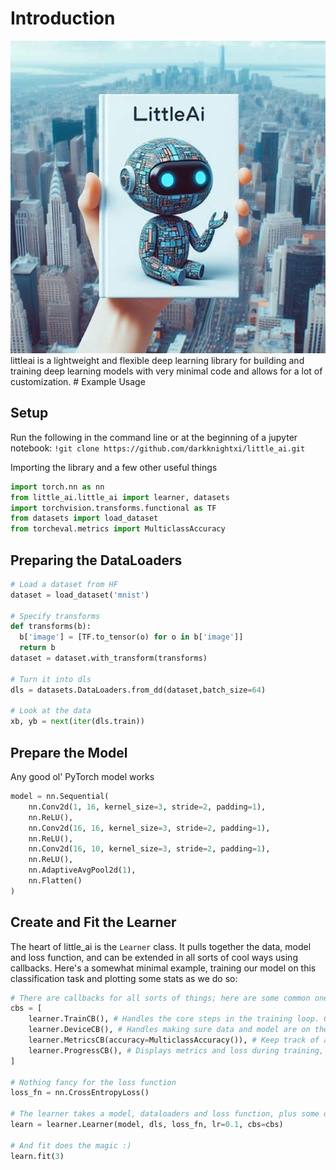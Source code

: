 # Introduction
<img src="littleai.jpg" height="500" width="1048">
littleai is a lightweight and flexible deep learning library for building and training deep learning models with very minimal code and allows for a lot of customization.
# Example Usage

## Setup
Run the following in the command line or at the beginning of a jupyter notebook:
`!git clone https://github.com/darkknightxi/little_ai.git`

Importing the library and a few other useful things
```python
import torch.nn as nn
from little_ai.little_ai import learner, datasets 
import torchvision.transforms.functional as TF
from datasets import load_dataset
from torcheval.metrics import MulticlassAccuracy
```

## Preparing the DataLoaders

```python
# Load a dataset from HF
dataset = load_dataset('mnist')

# Specify transforms
def transforms(b):
  b['image'] = [TF.to_tensor(o) for o in b['image']]
  return b
dataset = dataset.with_transform(transforms)

# Turn it into dls
dls = datasets.DataLoaders.from_dd(dataset,batch_size=64)

# Look at the data
xb, yb = next(iter(dls.train))
```

## Prepare the Model
Any good ol' PyTorch model works

```python
model = nn.Sequential(
    nn.Conv2d(1, 16, kernel_size=3, stride=2, padding=1),
    nn.ReLU(),
    nn.Conv2d(16, 16, kernel_size=3, stride=2, padding=1),
    nn.ReLU(),
    nn.Conv2d(16, 10, kernel_size=3, stride=2, padding=1),
    nn.ReLU(),
    nn.AdaptiveAvgPool2d(1),
    nn.Flatten()
)
```

## Create and Fit the Learner
The heart of little_ai is the `Learner` class. It pulls together the data, model and loss function, and can be extended in all sorts of cool ways using callbacks. Here's a somewhat minimal example, training our model on this classification task and plotting some stats as we do so:


```python
# There are callbacks for all sorts of things; here are some common ones:
cbs = [
    learner.TrainCB(), # Handles the core steps in the training loop. Can be left out if using TrainLearner
    learner.DeviceCB(), # Handles making sure data and model are on the right device
    learner.MetricsCB(accuracy=MulticlassAccuracy()), # Keep track of any relevant metrics
    learner.ProgressCB(), # Displays metrics and loss during training, optionally plot=True for a pretty graph
]

# Nothing fancy for the loss function
loss_fn = nn.CrossEntropyLoss()

# The learner takes a model, dataloaders and loss function, plus some optional extras like a list of callbacks
learn = learner.Learner(model, dls, loss_fn, lr=0.1, cbs=cbs)

# And fit does the magic :)
learn.fit(3)
```



